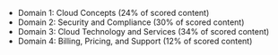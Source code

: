 * Domain 1: Cloud Concepts (24% of scored content) 
* Domain 2: Security and Compliance (30% of scored content) 
* Domain 3: Cloud Technology and Services (34% of scored content) 
* Domain 4: Billing, Pricing, and Support (12% of scored content)
